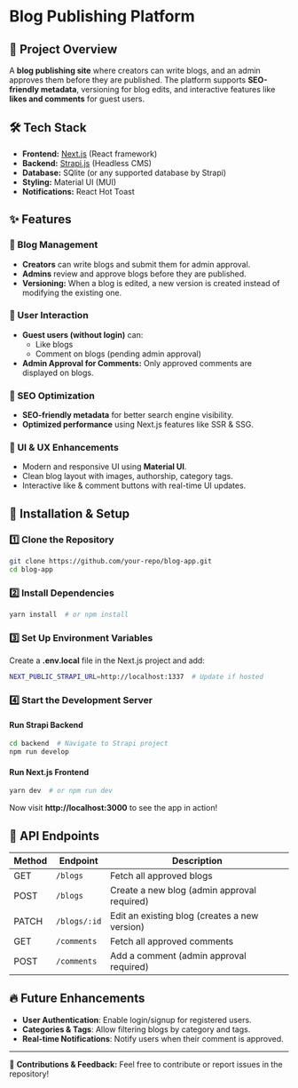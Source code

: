 # Blog Publishing Platform

## 🚀 Project Overview
A **blog publishing site** where creators can write blogs, and an admin approves them before they are published. The platform supports **SEO-friendly metadata**, versioning for blog edits, and interactive features like **likes and comments** for guest users.

## 🛠 Tech Stack
- **Frontend:** [Next.js](https://nextjs.org/) (React framework)
- **Backend:** [Strapi.js](https://strapi.io/) (Headless CMS)
- **Database:** SQlite (or any supported database by Strapi)
- **Styling:** Material UI (MUI)
- **Notifications:** React Hot Toast

## ✨ Features
### 🔹 Blog Management
- **Creators** can write blogs and submit them for admin approval.
- **Admins** review and approve blogs before they are published.
- **Versioning:** When a blog is edited, a new version is created instead of modifying the existing one.

### 🔹 User Interaction
- **Guest users (without login)** can:
  - Like blogs
  - Comment on blogs (pending admin approval)
- **Admin Approval for Comments:** Only approved comments are displayed on blogs.

### 🔹 SEO Optimization
- **SEO-friendly metadata** for better search engine visibility.
- **Optimized performance** using Next.js features like SSR & SSG.

### 🔹 UI & UX Enhancements
- Modern and responsive UI using **Material UI**.
- Clean blog layout with images, authorship, category tags.
- Interactive like & comment buttons with real-time UI updates.

## 🔧 Installation & Setup
### **1️⃣ Clone the Repository**
```sh
git clone https://github.com/your-repo/blog-app.git
cd blog-app
```

### **2️⃣ Install Dependencies**
```sh
yarn install  # or npm install
```

### **3️⃣ Set Up Environment Variables**
Create a **.env.local** file in the Next.js project and add:
```sh
NEXT_PUBLIC_STRAPI_URL=http://localhost:1337  # Update if hosted
```

### **4️⃣ Start the Development Server**
#### **Run Strapi Backend**
```sh
cd backend  # Navigate to Strapi project
npm run develop
```

#### **Run Next.js Frontend**
```sh
yarn dev  # or npm run dev
```

Now visit **http://localhost:3000** to see the app in action!

## 📌 API Endpoints
| Method | Endpoint          | Description               |
|--------|------------------|---------------------------|
| GET    | `/blogs`         | Fetch all approved blogs  |
| POST   | `/blogs`         | Create a new blog (admin approval required) |
| PATCH  | `/blogs/:id`     | Edit an existing blog (creates a new version) |
| GET    | `/comments`      | Fetch all approved comments |
| POST   | `/comments`      | Add a comment (admin approval required) |

## 🔥 Future Enhancements
- **User Authentication**: Enable login/signup for registered users.
- **Categories & Tags**: Allow filtering blogs by category and tags.
- **Real-time Notifications**: Notify users when their comment is approved.

---
📢 **Contributions & Feedback:** Feel free to contribute or report issues in the repository!

